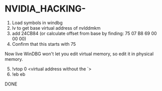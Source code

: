 # NVIDIA_HACKING-

1) Load symbols in windbg
2) lv to get base virtual address of nvlddmkm
3) add 24CB84 (or calculate offset from base by finding: 75 07 B8 69 00 00 00)
4) Confirm that this starts with 75


Now live WinDBG won't let you edit virtual memory, so edit it in physical memory.

5) !vtop 0 <virtual address without the `>
6) !eb <physical address> eb

DONE
